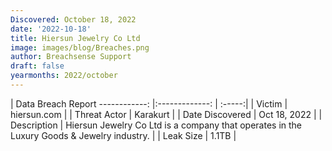 ```yaml
---
Discovered: October 18, 2022
date: '2022-10-18'
title: Hiersun Jewelry Co Ltd
image: images/blog/Breaches.png
author: Breachsense Support
draft: false
yearmonths: 2022/october
---
```



| Data Breach Report
------------:     |:-------------:    | :-----:|
| Victim      | hiersun.com      | 
| Threat Actor      | Karakurt      | 
| Date Discovered      | Oct 18, 2022      | 
| Description      | Hiersun Jewelry Co Ltd is a company that operates in the Luxury Goods & Jewelry industry.       | 
| Leak Size      | 1.1TB      | 

